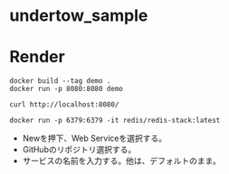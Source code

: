 # undertow_sample

# Render
```
docker build --tag demo .
docker run -p 8080:8080 demo
```

```
curl http://localhost:8080/
```

```
docker run -p 6379:6379 -it redis/redis-stack:latest
```

- Newを押下、Web Serviceを選択する。
- GitHubのリポジトリ選択する。
- サービスの名前を入力する。他は、デフォルトのまま。
